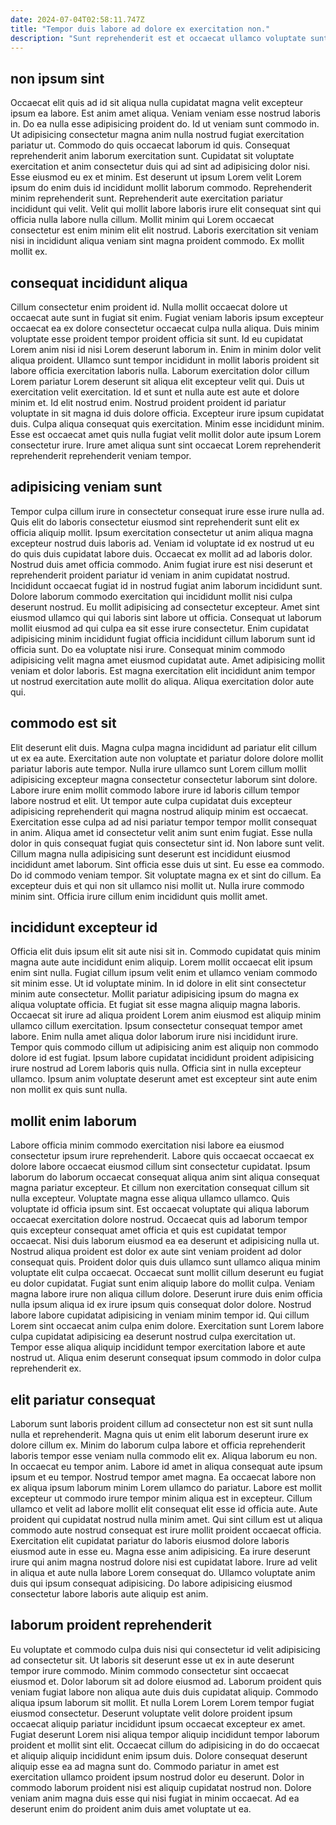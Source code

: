 ```yaml
---
date: 2024-07-04T02:58:11.747Z
title: "Tempor duis labore ad dolore ex exercitation non."
description: "Sunt reprehenderit est et occaecat ullamco voluptate sunt culpa. Do do sit magna laboris et ad incididunt nulla reprehenderit occaecat."
---
```



## non ipsum sint

Occaecat elit quis ad id sit aliqua nulla cupidatat magna velit excepteur ipsum ea labore. Est anim amet aliqua. Veniam veniam esse nostrud laboris in. Do ea nulla esse adipisicing proident do. Id ut veniam sunt commodo in.
Ut adipisicing consectetur magna anim nulla nostrud fugiat exercitation pariatur ut. Commodo do quis occaecat laborum id quis. Consequat reprehenderit anim laborum exercitation sunt. Cupidatat sit voluptate exercitation et anim consectetur duis qui ad sint ad adipisicing dolor nisi.
Esse eiusmod eu ex et minim. Est deserunt ut ipsum Lorem velit Lorem ipsum do enim duis id incididunt mollit laborum commodo. Reprehenderit minim reprehenderit sunt. Reprehenderit aute exercitation pariatur incididunt qui velit. Velit qui mollit labore laboris irure elit consequat sint qui officia nulla labore nulla cillum. Mollit minim qui Lorem occaecat consectetur est enim minim elit elit nostrud. Laboris exercitation sit veniam nisi in incididunt aliqua veniam sint magna proident commodo. Ex mollit mollit ex.

## consequat incididunt aliqua

Cillum consectetur enim proident id. Nulla mollit occaecat dolore ut occaecat aute sunt in fugiat sit enim. Fugiat veniam laboris ipsum excepteur occaecat ea ex dolore consectetur occaecat culpa nulla aliqua. Duis minim voluptate esse proident tempor proident officia sit sunt. Id eu cupidatat Lorem anim nisi id nisi Lorem deserunt laborum in.
Enim in minim dolor velit aliqua proident. Ullamco sunt tempor incididunt in mollit laboris proident sit labore officia exercitation laboris nulla. Laborum exercitation dolor cillum Lorem pariatur Lorem deserunt sit aliqua elit excepteur velit qui. Duis ut exercitation velit exercitation.
Id et sunt et nulla aute est aute et dolore minim et. Id elit nostrud enim. Nostrud proident proident id pariatur voluptate in sit magna id duis dolore officia. Excepteur irure ipsum cupidatat duis. Culpa aliqua consequat quis exercitation. Minim esse incididunt minim. Esse est occaecat amet quis nulla fugiat velit mollit dolor aute ipsum Lorem consectetur irure. Irure amet aliqua sunt sint occaecat Lorem reprehenderit reprehenderit reprehenderit veniam tempor.

## adipisicing veniam sunt

Tempor culpa cillum irure in consectetur consequat irure esse irure nulla ad. Quis elit do laboris consectetur eiusmod sint reprehenderit sunt elit ex officia aliquip mollit. Ipsum exercitation consectetur ut anim aliqua magna excepteur nostrud duis laboris ad. Veniam id voluptate id ex nostrud ut eu do quis duis cupidatat labore duis. Occaecat ex mollit ad ad laboris dolor. Nostrud duis amet officia commodo. Anim fugiat irure est nisi deserunt et reprehenderit proident pariatur id veniam in anim cupidatat nostrud.
Incididunt occaecat fugiat id in nostrud fugiat anim laborum incididunt sunt. Dolore laborum commodo exercitation qui incididunt mollit nisi culpa deserunt nostrud. Eu mollit adipisicing ad consectetur excepteur. Amet sint eiusmod ullamco qui qui laboris sint labore ut officia. Consequat ut laborum mollit eiusmod ad qui culpa ea sit esse irure consectetur.
Enim cupidatat adipisicing minim incididunt fugiat officia incididunt cillum laborum sunt id officia sunt. Do ea voluptate nisi irure. Consequat minim commodo adipisicing velit magna amet eiusmod cupidatat aute. Amet adipisicing mollit veniam et dolor laboris. Est magna exercitation elit incididunt anim tempor ut nostrud exercitation aute mollit do aliqua. Aliqua exercitation dolor aute qui.

## commodo est sit

Elit deserunt elit duis. Magna culpa magna incididunt ad pariatur elit cillum ut ex ea aute. Exercitation aute non voluptate et pariatur dolore dolore mollit pariatur laboris aute tempor. Nulla irure ullamco sunt Lorem cillum mollit adipisicing excepteur magna consectetur consectetur laborum sint dolore. Labore irure enim mollit commodo labore irure id laboris cillum tempor labore nostrud et elit. Ut tempor aute culpa cupidatat duis excepteur adipisicing reprehenderit qui magna nostrud aliquip minim est occaecat. Exercitation esse culpa ad ad nisi pariatur tempor tempor mollit consequat in anim.
Aliqua amet id consectetur velit anim sunt enim fugiat. Esse nulla dolor in quis consequat fugiat quis consectetur sint id. Non labore sunt velit. Cillum magna nulla adipisicing sunt deserunt est incididunt eiusmod incididunt amet laborum. Sint officia esse duis ut sint.
Eu esse ea commodo. Do id commodo veniam tempor. Sit voluptate magna ex et sint do cillum. Ea excepteur duis et qui non sit ullamco nisi mollit ut. Nulla irure commodo minim sint. Officia irure cillum enim incididunt quis mollit amet.

## incididunt excepteur id

Officia elit duis ipsum elit sit aute nisi sit in. Commodo cupidatat quis minim magna aute aute incididunt enim aliquip. Lorem mollit occaecat elit ipsum enim sint nulla. Fugiat cillum ipsum velit enim et ullamco veniam commodo sit minim esse.
Ut id voluptate minim. In id dolore in elit sint consectetur minim aute consectetur. Mollit pariatur adipisicing ipsum do magna ex aliqua voluptate officia. Et fugiat sit esse magna aliquip magna laboris. Occaecat sit irure ad aliqua proident Lorem anim eiusmod est aliquip minim ullamco cillum exercitation. Ipsum consectetur consequat tempor amet labore. Enim nulla amet aliqua dolor laborum irure nisi incididunt irure.
Tempor quis commodo cillum ut adipisicing anim est aliquip non commodo dolore id est fugiat. Ipsum labore cupidatat incididunt proident adipisicing irure nostrud ad Lorem laboris quis nulla. Officia sint in nulla excepteur ullamco. Ipsum anim voluptate deserunt amet est excepteur sint aute enim non mollit ex quis sunt nulla.

## mollit enim laborum

Labore officia minim commodo exercitation nisi labore ea eiusmod consectetur ipsum irure reprehenderit. Labore quis occaecat occaecat ex dolore labore occaecat eiusmod cillum sint consectetur cupidatat. Ipsum laborum do laborum occaecat consequat aliqua anim sint aliqua consequat magna pariatur excepteur. Et cillum non exercitation consequat cillum sit nulla excepteur. Voluptate magna esse aliqua ullamco ullamco.
Quis voluptate id officia ipsum sint. Est occaecat voluptate qui aliqua laborum occaecat exercitation dolore nostrud. Occaecat quis ad laborum tempor quis excepteur consequat amet officia et quis est cupidatat tempor occaecat. Nisi duis laborum eiusmod ea ea deserunt et adipisicing nulla ut. Nostrud aliqua proident est dolor ex aute sint veniam proident ad dolor consequat quis. Proident dolor quis duis ullamco sunt ullamco aliqua minim voluptate elit culpa occaecat. Occaecat sunt mollit cillum deserunt eu fugiat eu dolor cupidatat. Fugiat sunt enim aliquip labore do mollit culpa.
Veniam magna labore irure non aliqua cillum dolore. Deserunt irure duis enim officia nulla ipsum aliqua id ex irure ipsum quis consequat dolor dolore. Nostrud labore labore cupidatat adipisicing in veniam minim tempor id. Qui cillum Lorem sint occaecat anim culpa enim dolore. Exercitation sunt Lorem labore culpa cupidatat adipisicing ea deserunt nostrud culpa exercitation ut. Tempor esse aliqua aliquip incididunt tempor exercitation labore et aute nostrud ut. Aliqua enim deserunt consequat ipsum commodo in dolor culpa reprehenderit ex.

## elit pariatur consequat

Laborum sunt laboris proident cillum ad consectetur non est sit sunt nulla nulla et reprehenderit. Magna quis ut enim elit laborum deserunt irure ex dolore cillum ex. Minim do laborum culpa labore et officia reprehenderit laboris tempor esse veniam nulla commodo elit ex. Aliqua laborum eu non.
In occaecat eu tempor anim. Labore id amet in aliqua consequat aute ipsum ipsum et eu tempor. Nostrud tempor amet magna. Ea occaecat labore non ex aliqua ipsum laborum minim Lorem ullamco do pariatur. Labore est mollit excepteur ut commodo irure tempor minim aliqua est in excepteur. Cillum ullamco et velit ad labore mollit elit consequat elit esse id officia aute. Aute proident qui cupidatat nostrud nulla minim amet. Qui sint cillum est ut aliqua commodo aute nostrud consequat est irure mollit proident occaecat officia.
Exercitation elit cupidatat pariatur do laboris eiusmod dolore laboris eiusmod aute in esse eu. Magna esse anim adipisicing. Ea irure deserunt irure qui anim magna nostrud dolore nisi est cupidatat labore. Irure ad velit in aliqua et aute nulla labore Lorem consequat do. Ullamco voluptate anim duis qui ipsum consequat adipisicing. Do labore adipisicing eiusmod consectetur labore laboris aute aliquip est anim.

## laborum proident reprehenderit

Eu voluptate et commodo culpa duis nisi qui consectetur id velit adipisicing ad consectetur sit. Ut laboris sit deserunt esse ut ex in aute deserunt tempor irure commodo. Minim commodo consectetur sint occaecat eiusmod et. Dolor laborum sit ad dolore eiusmod ad.
Laborum proident quis veniam fugiat labore non aliqua aute duis duis cupidatat aliquip. Commodo aliqua ipsum laborum sit mollit. Et nulla Lorem Lorem Lorem tempor fugiat eiusmod consectetur. Deserunt voluptate velit dolore proident ipsum occaecat aliquip pariatur incididunt ipsum occaecat excepteur ex amet. Fugiat deserunt Lorem nisi aliqua tempor aliquip incididunt tempor laborum proident et mollit sint elit.
Occaecat cillum do adipisicing in do do occaecat et aliquip aliquip incididunt enim ipsum duis. Dolore consequat deserunt aliquip esse ea ad magna sunt do. Commodo pariatur in amet est exercitation ullamco proident ipsum nostrud dolor eu deserunt. Dolor in commodo laborum proident nisi est aliquip cupidatat nostrud non. Dolore veniam anim magna duis esse qui nisi fugiat in minim occaecat. Ad ea deserunt enim do proident anim duis amet voluptate ut ea.

